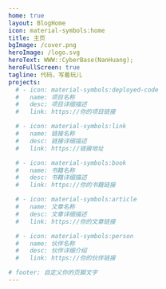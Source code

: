 ```yaml
---
home: true
layout: BlogHome
icon: material-symbols:home
title: 主页
bgImage: /cover.png
heroImage: /logo.svg
heroText: WWW::CyberBase(NanHuang);
heroFullScreen: true
tagline: 代码，写着玩儿
projects:
  # - icon: material-symbols:deployed-code
  #   name: 项目名称
  #   desc: 项目详细描述
  #   link: https://你的项目链接

  # - icon: material-symbols:link
  #   name: 链接名称
  #   desc: 链接详细描述
  #   link: https://链接地址

  # - icon: material-symbols:book
  #   name: 书籍名称
  #   desc: 书籍详细描述
  #   link: https://你的书籍链接

  # - icon: material-symbols:article
  #   name: 文章名称
  #   desc: 文章详细描述
  #   link: https://你的文章链接

  # - icon: material-symbols:person
  #   name: 伙伴名称
  #   desc: 伙伴详细介绍
  #   link: https://你的伙伴链接

# footer: 自定义你的页脚文字
---
```

